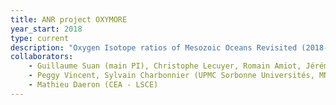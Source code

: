 ```yaml
---
title: ANR project OXYMORE
year_start: 2018
type: current
description: "Oxygen Isotope ratios of Mesozoic Oceans Revisited (2018-2023)"
collaborators:
    - Guillaume Suan (main PI), Christophe Lecuyer, Romain Amiot, Jérémy Martin (LGLTPE - U. Lyon)
    - Peggy Vincent, Sylvain Charbonnier (UPMC Sorbonne Universités, MNHN)
    - Mathieu Daeron (CEA - LSCE)
---
```


